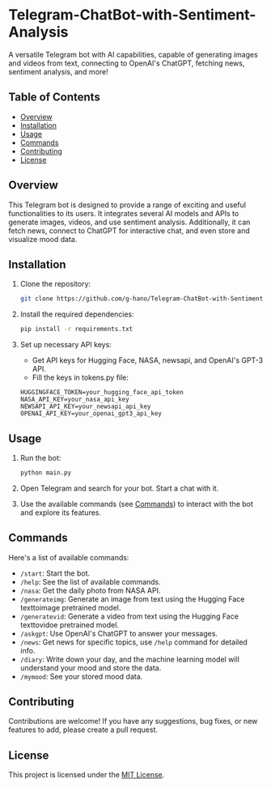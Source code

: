 # Telegram-ChatBot-with-Sentiment-Analysis

A versatile Telegram bot with AI capabilities, capable of generating images and videos from text, connecting to OpenAI's ChatGPT, fetching news, sentiment analysis, and more!

## Table of Contents
- [Overview](#overview)
- [Installation](#installation)
- [Usage](#usage)
- [Commands](#commands)
- [Contributing](#contributing)
- [License](#license)

## Overview

This Telegram bot is designed to provide a range of exciting and useful functionalities to its users. It integrates several AI models and APIs to generate images, videos, and use sentiment analysis. Additionally, it can fetch news, connect to ChatGPT for interactive chat, and even store and visualize mood data.

## Installation

1. Clone the repository:

   ```bash
   git clone https://github.com/g-hano/Telegram-ChatBot-with-Sentiment-Analysis.git
   ```

2. Install the required dependencies:

   ```bash
   pip install -r requirements.txt
   ```

3. Set up necessary API keys:

   - Get API keys for Hugging Face, NASA, newsapi, and OpenAI's GPT-3 API.
   - Fill the keys in tokens.py file:

   ```
   HUGGINGFACE_TOKEN=your_hugging_face_api_token
   NASA_API_KEY=your_nasa_api_key
   NEWSAPI_API_KEY=your_newsapi_api_key
   OPENAI_API_KEY=your_openai_gpt3_api_key
   ```

## Usage

1. Run the bot:

   ```bash
   python main.py
   ```

2. Open Telegram and search for your bot. Start a chat with it.

3. Use the available commands (see [Commands](#commands)) to interact with the bot and explore its features.

## Commands

Here's a list of available commands:

- `/start`: Start the bot.
- `/help`: See the list of available commands.
- `/nasa`: Get the daily photo from NASA API.
- `/generateimg`: Generate an image from text using the Hugging Face texttoimage pretrained model.
- `/generatevid`: Generate a video from text using the Hugging Face texttovidoe pretrained model.
- `/askgpt`: Use OpenAI's ChatGPT to answer your messages.
- `/news`: Get news for specific topics, use `/help` command for detailed info.
- `/diary`: Write down your day, and the machine learning model will understand your mood and store the data.
- `/mymood`: See your stored mood data.


## Contributing

Contributions are welcome! If you have any suggestions, bug fixes, or new features to add, please create a pull request.

## License

This project is licensed under the [MIT License](LICENSE).

